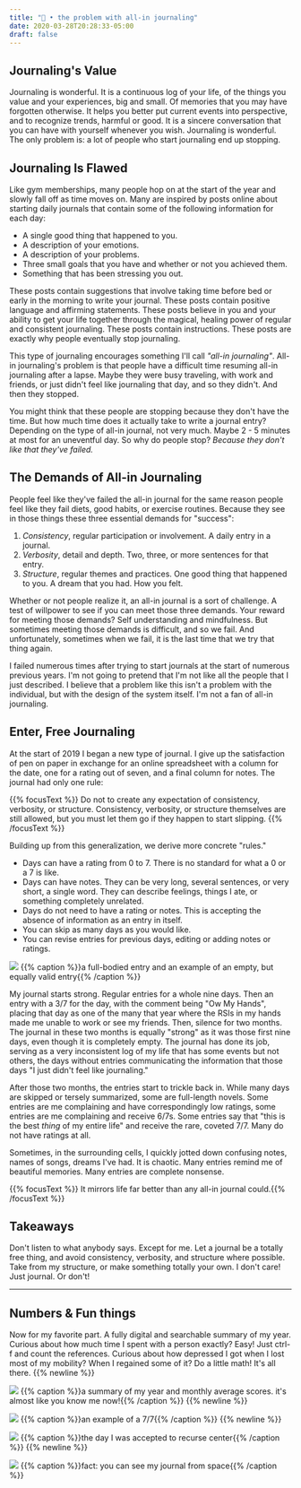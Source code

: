 ```yaml
---
title: "📝 • the problem with all-in journaling"
date: 2020-03-28T20:28:33-05:00
draft: false
---
```


## Journaling's Value

Journaling is wonderful. It is a continuous log of your life, of the things you value and your experiences, big and small. Of memories that you may have forgotten otherwise. It helps you better put current events into perspective, and to recognize trends, harmful or good. It is a sincere conversation that you can have with yourself whenever you wish. Journaling is wonderful. The only problem is: a lot of people who start journaling end up stopping.

## Journaling Is Flawed

Like gym memberships, many people hop on at the start of the year and slowly fall off as time moves on. Many are inspired by posts online about starting daily journals that contain some of the following information for each day:

- A single good thing that happened to you.
- A description of your emotions.
- A description of your problems.
- Three small goals that you have and whether or not you achieved them.
- Something that has been stressing you out.

These posts contain suggestions that involve taking time before bed or early in the morning to write your journal. These posts contain positive language and affirming statements. These posts believe in you and your ability to get your life together through the magical, healing power of regular and consistent journaling. These posts contain instructions. These posts are exactly why people eventually stop journaling.

This type of journaling encourages something I'll call *"all-in journaling"*. All-in journaling's problem is that people have a difficult time resuming all-in journaling after a lapse. Maybe they were busy traveling, with work and friends, or just didn't feel like journaling that day, and so they didn't. And then they stopped.

You might think that these people are stopping because they don't have the time. But how much time does it actually take to write a journal entry? Depending on the type of all-in journal, not very much. Maybe 2 - 5 minutes at most for an uneventful day. So why do people stop? *Because they don't like that they've failed.*

## The Demands of All-in Journaling

People feel like they've failed the all-in journal for the same reason people feel like they fail diets, good habits, or exercise routines. Because they see in those things these three essential demands for "success":

1. *Consistency*, regular participation or involvement. A daily entry in a journal.
2. *Verbosity*, detail and depth. Two, three, or more sentences for that entry.
3. *Structure*, regular themes and practices. One good thing that happened to you. A dream that you had. How you felt.

Whether or not people realize it, an all-in journal is a sort of challenge. A test of willpower to see if you can meet those three demands. Your reward for meeting those demands? Self understanding and mindfulness. But sometimes meeting those demands is difficult, and so we fail. And unfortunately, sometimes when we fail, it is the last time that we try that thing again.

I failed numerous times after trying to start journals at the start of numerous previous years. I'm not going to pretend that I'm not like all the people that I just described. I believe that a problem like this isn't a problem with the individual, but with the design of the system itself. I'm not a fan of all-in journaling.

## Enter, Free Journaling

At the start of 2019 I began a new type of journal. I give up the satisfaction of pen on paper in exchange for an online spreadsheet with a column for the date, one for a rating out of seven, and a final column for notes. The journal had only one rule:

{{% focusText %}} Do not to create any expectation of consistency, verbosity, or structure. Consistency, verbosity, or structure themselves are still allowed, but you must let them go if they happen to start slipping. {{% /focusText %}}

Building up from this generalization, we derive more concrete "rules."
- Days can have a rating from 0 to 7. There is no standard for what a 0 or a 7 is like.
- Days can have notes. They can be very long, several sentences, or very short, a single word. They can describe feelings, things I ate, or something completely unrelated.
- Days do not need to have a rating or notes. This is accepting the absence of information as an entry in itself.
- You can skip as many days as you would like.
- You can revise entries for previous days, editing or adding notes or ratings.

![](/images/successful-journaling/journal.png)
{{% caption %}}a full-bodied entry and an example of an empty, but equally valid entry{{% /caption %}}

My journal starts strong. Regular entries for a whole nine days. Then an entry with a 3/7 for the day, with the comment being "Ow My Hands", placing that day as one of the many that year where the RSIs in my hands made me unable to work or see my friends. Then, silence for two months. The journal in these two months is equally "strong" as it was those first nine days, even though it is completely empty. The journal has done its job, serving as a very inconsistent log of my life that has some events but not others, the days without entries communicating the information that those days "I just didn't feel like journaling."

After those two months, the entries start to trickle back in. While many days are skipped or tersely summarized, some are full-length novels. Some entries are me complaining and have correspondingly low ratings, some entries are me complaining and receive 6/7s. Some entries say that "this is the best *thing* of my entire life" and receive the rare, coveted 7/7. Many do not have ratings at all.

Sometimes, in the surrounding cells, I quickly jotted down confusing notes, names of songs, dreams I've had. It is chaotic. Many entries remind me of beautiful memories. Many entries are complete nonsense.

{{% focusText %}} It mirrors life far better than any all-in journal could.{{% /focusText %}}

## Takeaways

Don't listen to what anybody says. Except for me. Let a journal be a totally free thing, and avoid consistency, verbosity, and structure where possible. Take from my structure, or make something totally your own. I don't care! Just journal. Or don't!

---

## Numbers & Fun things

Now for my favorite part. A fully digital and searchable summary of my year. Curious about how much time I spent with a person exactly? Easy! Just ctrl-f and count the references. Curious about how depressed I got when I lost most of my mobility? When I regained some of it? Do a little math! It's all there.
{{% newline %}}


![](/images/successful-journaling/2.png)
{{% caption %}}a summary of my year and monthly average scores. it's almost like you know me now!{{% /caption %}}
{{% newline %}}

![](/images/successful-journaling/3.png)
{{% caption %}}an example of a 7/7{{% /caption %}}
{{% newline %}}

![](/images/successful-journaling/jrc.png)
{{% caption %}}the day I was accepted to recurse center{{% /caption %}}
{{% newline %}}

![](/images/successful-journaling/1.png)
{{% caption %}}fact: you can see my journal from space{{% /caption %}}
